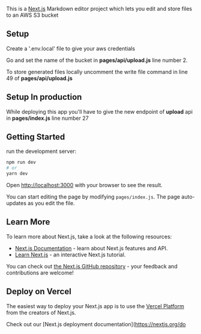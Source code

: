 This is a [Next.js](https://nextjs.org/) Markdown editor project which lets you edit and store files to an AWS S3 bucket

## Setup

Create a '.env.local' file to give your aws credentials

Go and set the name of the bucket in **pages/api/upload.js** line number 2.

To store generated files locally uncomment the write file command in line 49 of **pages/api/upload.js**

## Setup In production

While deploying this app you'll have to give the new endpoint of **upload** api in **pages/index.js** line number 27

## Getting Started

run the development server:

```bash
npm run dev
# or
yarn dev
```

Open [http://localhost:3000](http://localhost:3000) with your browser to see the result.

You can start editing the page by modifying `pages/index.js`. The page auto-updates as you edit the file.

## Learn More

To learn more about Next.js, take a look at the following resources:

- [Next.js Documentation](https://nextjs.org/docs) - learn about Next.js features and API.
- [Learn Next.js](https://nextjs.org/learn) - an interactive Next.js tutorial.

You can check out [the Next.js GitHub repository](https://github.com/vercel/next.js/) - your feedback and contributions are welcome!

## Deploy on Vercel

The easiest way to deploy your Next.js app is to use the [Vercel Platform](https://vercel.com/import?utm_medium=default-template&filter=next.js&utm_source=create-next-app&utm_campaign=create-next-app-readme) from the creators of Next.js.

Check out our [Next.js deployment documentation](https://nextjs.org/do
